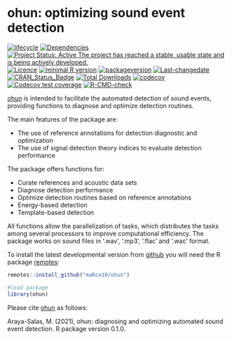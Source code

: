 ohun: optimizing sound event detection
================

<!-- README.md is generated from README.Rmd. Please edit that file -->
<!-- badges: start -->

[![lifecycle](https://img.shields.io/badge/lifecycle-maturing-brightgreen.svg)](https://lifecycle.r-lib.org/articles/stages.html)
[![Dependencies](https://tinyverse.netlify.com/badge/ohun)](https://cran.r-project.org/package=ohun)
[![Project Status: Active The project has reached a stable, usable state
and is being actively
developed.](https://www.repostatus.org/badges/latest/active.svg)](https://www.repostatus.org/#active)
[![Licence](https://img.shields.io/badge/licence-GPL--2-blue.svg)](https://www.gnu.org/licenses/gpl-3.0.en.html)
[![minimal R
version](https://img.shields.io/badge/R%3E%3D-%3E=%203.2.1-6666ff.svg)](https://cran.r-project.org/)
[![packageversion](https://img.shields.io/badge/Package%20version-0.1.0-orange.svg?style=flat-square)](commits/develop)
[![Last-changedate](https://img.shields.io/badge/last%20change-2022--12--30-yellowgreen.svg)](/commits/master)
[![CRAN_Status_Badge](https://www.r-pkg.org/badges/version/ohun)](https://cran.r-project.org/package=ohun)
[![Total
Downloads](https://cranlogs.r-pkg.org/badges/grand-total/ohun)](https://cranlogs.r-pkg.org/badges/grand-total/ohun)
[![codecov](https://codecov.io/gh/maRce10/ohun/branch/master/graph/badge.svg?token=FIB6QE9PH6)](https://codecov.io/gh/maRce10/ohun)
[![Codecov test
coverage](https://codecov.io/gh/maRce10/ohun/branch/master/graph/badge.svg)](https://codecov.io/gh/maRce10/ohun?branch=master)
[![R-CMD-check](https://github.com/maRce10/ohun/workflows/R-CMD-check/badge.svg)](https://github.com/maRce10/ohun/actions)
<!-- badges: end -->

[ohun](https://github.com/maRce10/ohun) is intended to facilitate the
automated detection of sound events, providing functions to diagnose and
optimize detection routines.

The main features of the package are:

-   The use of reference annotations for detection diagnostic and
    optimization
-   The use of signal detection theory indices to evaluate detection
    performance

The package offers functions for:

-   Curate references and acoustic data sets
-   Diagnose detection performance
-   Optimize detection routines based on reference annotations
-   Energy-based detection
-   Template-based detection

All functions allow the parallelization of tasks, which distributes the
tasks among several processors to improve computational efficiency. The
package works on sound files in ‘.wav’, ‘.mp3’, ‘.flac’ and ‘.wac’
format.

To install the latest developmental version from
[github](https://github.com/) you will need the R package
[remotes](https://cran.r-project.org/package=remotes):

``` r
remotes::install_github("maRce10/ohun")

#load package
library(ohun)
```

Please cite [ohun](https://github.com/maRce10/ohun) as follows:

Araya-Salas, M. (2021), ohun: diagnosing and optimizing automated sound
event detection. R package version 0.1.0.
